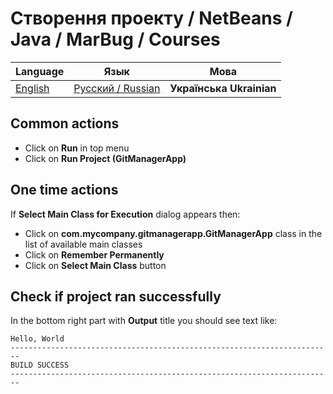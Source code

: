 # Створення проекту / NetBeans / Java / MarBug / Courses

| Language | Язык | Мова |
| -------- | ---- | ---- |
| [English](README.md) | [Русский / Russian](README.ru.md) | **Українська Ukrainian** |

## Common actions ##

* Click on **Run** in top menu
* Click on **Run Project (GitManagerApp)**

## One time actions ##

If **Select Main Class for Execution** dialog appears then:

* Click on **com.mycompany.gitmanagerapp.GitManagerApp** class in the list of available main classes
* Click on **Remember Permanently**
* Click on **Select Main Class** button

## Check if project ran successfully ##

In the bottom right part with **Output** title you should see text like:

    Hello, World
    ------------------------------------------------------------------------
    BUILD SUCCESS
    ------------------------------------------------------------------------
